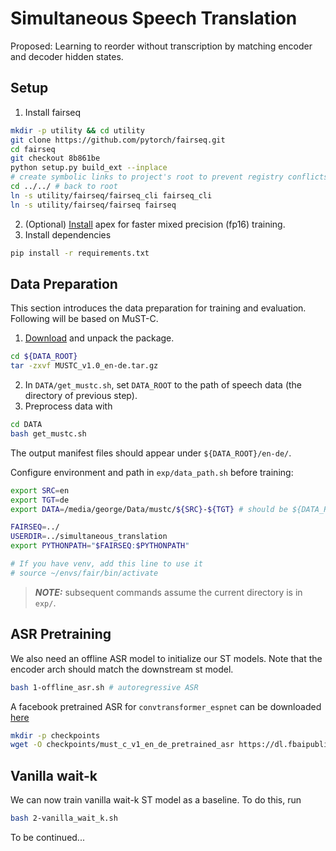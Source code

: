 # Simultaneous Speech Translation
Proposed: Learning to reorder without transcription by matching encoder and decoder hidden states.

## Setup

1. Install fairseq
```bash
mkdir -p utility && cd utility
git clone https://github.com/pytorch/fairseq.git
cd fairseq
git checkout 8b861be
python setup.py build_ext --inplace
# create symbolic links to project's root to prevent registry conflicts
cd ../../ # back to root
ln -s utility/fairseq/fairseq_cli fairseq_cli
ln -s utility/fairseq/fairseq fairseq
```
2. (Optional) [Install](docs/apex_installation.md) apex for faster mixed precision (fp16) training.
3. Install dependencies
```bash
pip install -r requirements.txt
```

## Data Preparation
This section introduces the data preparation for training and evaluation. Following will be based on MuST-C.

1. [Download](https://ict.fbk.eu/must-c/) and unpack the package.
```bash
cd ${DATA_ROOT}
tar -zxvf MUSTC_v1.0_en-de.tar.gz
```
2. In `DATA/get_mustc.sh`, set `DATA_ROOT` to the path of speech data (the directory of previous step).
3. Preprocess data with
```bash
cd DATA
bash get_mustc.sh
```
The output manifest files should appear under `${DATA_ROOT}/en-de/`. 

Configure environment and path in `exp/data_path.sh` before training:
```bash
export SRC=en
export TGT=de
export DATA=/media/george/Data/mustc/${SRC}-${TGT} # should be ${DATA_ROOT}/${SRC}-${TGT}

FAIRSEQ=../
USERDIR=../simultaneous_translation
export PYTHONPATH="$FAIRSEQ:$PYTHONPATH"

# If you have venv, add this line to use it
# source ~/envs/fair/bin/activate
```

> **_NOTE:_**  subsequent commands assume the current directory is in `exp/`.
<!-- ## Sequence-Level KD
We need a machine translation model as teacher for sequence-KD. The following command will train the nmt model with transcription and translation
```bash
bash 0-mt_distill.sh
```
Average the checkpoints to get a better model
```bash
CHECKDIR=checkpoints/mt_distill_small
CHECKPOINT_FILENAME=avg_best_5_checkpoint.pt
python ../scripts/average_checkpoints.py \
  --inputs ${CHECKDIR} --num-best-checkpoints 5 \
  --output "${CHECKDIR}/${CHECKPOINT_FILENAME}"
```
To distill the training set, run 
```bash
bash 0a-decode-distill.sh # generate prediction at ./distilled/train_st.tsv
bash 0b-create-distill-tsv.sh # generate distillation data at ${DATA_ROOT}/distill_${lang}.tsv
``` -->

## ASR Pretraining
We also need an offline ASR model to initialize our ST models. Note that the encoder arch should match the downstream st model.
```bash
bash 1-offline_asr.sh # autoregressive ASR
```
A facebook pretrained ASR for `convtransformer_espnet` can be downloaded [here](https://dl.fbaipublicfiles.com/simultaneous_translation/must_c_v1_en_de_pretrained_asr)
```bash
mkdir -p checkpoints
wget -O checkpoints/must_c_v1_en_de_pretrained_asr https://dl.fbaipublicfiles.com/simultaneous_translation/must_c_v1_en_de_pretrained_asr 
```

## Vanilla wait-k
We can now train vanilla wait-k ST model as a baseline. To do this, run
<!-- > **_NOTE:_**  to train with the distillation set, set `dataset.train_subset` to `distill_${lang}` in the script. -->
```bash
bash 2-vanilla_wait_k.sh
```

To be continued...